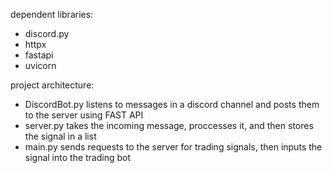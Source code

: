 dependent libraries:
- discord.py
- httpx
- fastapi
- uvicorn

project architecture:
- DiscordBot.py listens to messages in a discord channel and posts them to the server using FAST API
- server.py takes the incoming message, proccesses it, and then stores the signal in a list
- main.py sends requests to the server for trading signals, then inputs the signal into the trading bot
